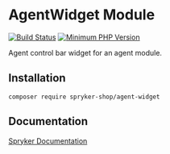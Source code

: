# AgentWidget Module
[![Build Status](https://travis-ci.org/spryker-shop/agent-widget.svg)](https://travis-ci.org/spryker-shop/agent-widget)
[![Minimum PHP Version](https://img.shields.io/badge/php-%3E%3D%207.3-8892BF.svg)](https://php.net/)

Agent control bar widget for an agent module.

## Installation

```
composer require spryker-shop/agent-widget
```

## Documentation

[Spryker Documentation](https://academy.spryker.com/developing_with_spryker/module_guide/modules.html)
